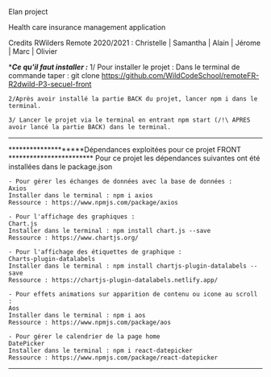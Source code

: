 Elan project

Health care insurance management application

Credits RWilders Remote 2020/2021 : Christelle | Samantha | Alain | Jérome | Marc | Olivier

********************Ce qu'il faut installer :*******************
    1/ Pour installer le projet : 
    Dans le terminal de commande taper : git clone https://github.com/WildCodeSchool/remoteFR-R2dwild-P3-secuel-front
    
    2/Après avoir installé la partie BACK du projet, lancer npm i dans le terminal. 

    3/ Lancer le projet via le terminal en entrant npm start (/!\ APRES avoir lancé la partie BACK) dans le terminal.
*************************************************************

********************Dépendances exploitées pour ce projet FRONT ************************
    Pour ce projet les dépendances suivantes ont été installées dans le package.json

    - Pour gérer les échanges de données avec la base de données :
    Axios
    Installer dans le terminal : npm i axios
    Ressource : https://www.npmjs.com/package/axios 

    - Pour l'affichage des graphiques :
    Chart.js
    Installer dans le terminal : npm install chart.js --save 
    Ressource : https://www.chartjs.org/

    - Pour l'affichage des étiquettes de graphique :
    Charts-plugin-datalabels
    Installer dans le terminal : npm install chartjs-plugin-datalabels --save
    Ressource : https://chartjs-plugin-datalabels.netlify.app/

    - Pour effets animations sur apparition de contenu ou icone au scroll :
    Aos
    Installer dans le terminal : npm i aos 
    Ressource : https://www.npmjs.com/package/aos

    - Pour gérer le calendrier de la page home
    DatePicker 
    Installer dans le terminal : npm i react-datepicker
    Ressource : https://www.npmjs.com/package/react-datepicker 

*************************************************************